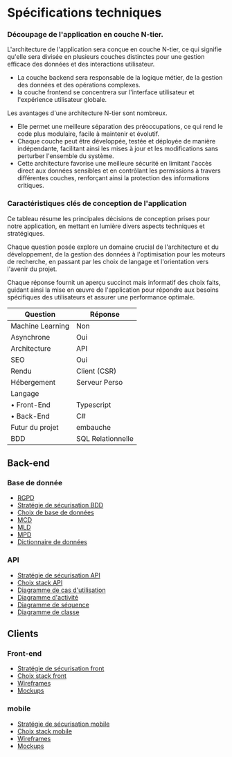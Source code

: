 # Spécifications techniques

### Découpage de l'application en couche N-tier.
L'architecture de l'application sera conçue en couche N-tier, ce qui signifie qu'elle sera divisée en plusieurs couches distinctes pour une gestion efficace des données et des interactions utilisateur.  
- La couche backend sera responsable de la logique métier, de la gestion des données et des opérations complexes.
- la couche frontend se concentrera sur l'interface utilisateur et l'expérience utilisateur globale.

Les avantages d'une architecture N-tier sont nombreux.  
- Elle permet une meilleure séparation des préoccupations, ce qui rend le code plus modulaire, facile à maintenir et évolutif.
- Chaque couche peut être développée, testée et déployée de manière indépendante, facilitant ainsi les mises à jour et les modifications sans perturber l'ensemble du système.
- Cette architecture favorise une meilleure sécurité en limitant l'accès direct aux données sensibles et en contrôlant les permissions à travers différentes couches, renforçant ainsi la protection des informations critiques.


  
### Caractéristiques clés de conception de l'application

Ce tableau résume les principales décisions de conception prises pour notre application, en mettant en lumière divers aspects techniques et stratégiques.  

Chaque question posée explore un domaine crucial de l'architecture et du développement, de la gestion des données à l'optimisation pour les moteurs de recherche, en passant par les choix de langage et l'orientation vers l'avenir du projet.  

Chaque réponse fournit un aperçu succinct mais informatif des choix faits, guidant ainsi la mise en œuvre de l'application pour répondre aux besoins spécifiques des utilisateurs et assurer une performance optimale.

| Question  | Réponse  |
|---|---|
| Machine Learning  | Non |
| Asynchrone  | Oui |
| Architecture | API |
| SEO | Oui |
| Rendu | Client (CSR) |
| Hébergement | Serveur Perso |
| Langage |  |
| • Front-End | Typescript  |
| • Back-End | C#  |
|Futur du projet| embauche |
| BDD | SQL Relationnelle|
  
## Back-end

### Base de donnée
- [RGPD](./rgpd.md)
- [Stratégie de sécurisation BDD](./securisation-bdd.md)
- [Choix de base de données](choix-bdd.md)
- [MCD](./mcd.md)
- [MLD](./mld.md)
- [MPD](./mpd.md)
- [Dictionnaire de données](./dictionnaire-donnees.md)

### API
- [Stratégie de sécurisation API](./securisation-api.md)
- [Choix stack API](choix-stack-api.md)
- [Diagramme de cas d'utilisation](./cas-utilisation.md)
- [Diagramme d'activité](./diagramme-activite.md)
- [Diagramme de séquence](./diagramme-sequence.md)
- [Diagramme de classe](./diagramme-classe.md)


## Clients

### Front-end

- [Stratégie de sécurisation front](./securisation-front.md)
- [Choix stack front](choix-stack-front.md)
- [Wireframes](./wireframes.md)
- [Mockups](./mockups.md)

### mobile

- [Stratégie de sécurisation mobile](./securisation-mobile.md)
- [Choix stack mobile](choix-stack-mobile.md)
- [Wireframes](./wireframes-mobile.md)
- [Mockups](./mockups-mobile.md)






